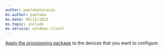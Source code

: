 ```yaml
---
author: paolomatarazzo
ms.author: paoloma
ms.date: 09/12/2023
ms.topic: include
ms.service: windows-client
---
```


[Apply the provisioning package](/windows/configuration/provisioning-packages/provisioning-apply-package) to the devices that you want to configure.
